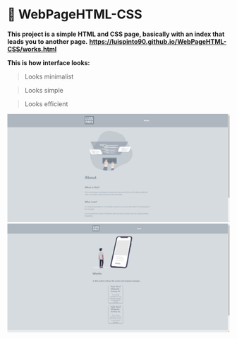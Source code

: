 #  🦾 WebPageHTML-CSS 
**This project is a simple HTML and CSS page, basically with an index that leads you to another page.**
**https://luispinto90.github.io/WebPageHTML-CSS/works.html**

**This is how interface looks:**
>Looks minimalist

>Looks simple

>Looks efficient

![Imagen2](img/002.png)
![Imagen1](img/001.png)
